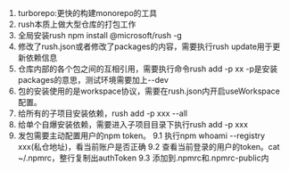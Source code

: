 <!--
 * @Author: 郑曦
 * @Date: 2022-09-09 16:04:27
 * @LastEditors: 郑曦
 * @LastEditTime: 2022-09-09 21:04:43
 * @FilePath: /rush-program/lesson.md
 * @Description: 描述
-->
1. turborepo:更快的构建monorepo的工具
2. rush本质上做大型仓库的打包工作
3. 全局安装rush npm install @microsoft/rush -g
4. 修改了rush.json或者修改了packages的内容，需要执行rush update用于更新依赖信息
5. 仓库内部的各个包之间的互相引用，需要执行命令rush add -p xx -p是安装packages的意思，测试环境需要加上--dev
6. 包的安装使用的是workspace协议，需要在rush.json内开启useWorkspace配置。
7. 给所有的子项目安装依赖，rush add -p xxx --all
8. 给单个自爆安装依赖，需要进入子项目目录下执行rush add -p xxx
9. 发包需要主动配置用户的npm token。
  9.1 执行npm whoami --registry xxx(私仓地址)，看当前账户是否正确
  9.2 查看当前登录的用户的token。cat ~/.npmrc，整行复制出authToken
  9.3 添加到.npmrc和.npmrc-public内